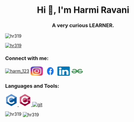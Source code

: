 <h1 align="center">Hi 👋, I'm Harmi Ravani</h1>
<h3 align="center">A very curious LEARNER.</h3>

<p align="left"> <img src="https://komarev.com/ghpvc/?username=hr319&label=Profile%20views&color=0e75b6&style=flat" alt="hr319" /> </p>

<p align="left"> <a href="https://github.com/ryo-ma/github-profile-trophy"><img src="https://github-profile-trophy.vercel.app/?username=hr319" alt="hr319" /></a> </p>

<h3 align="left">Connect with me:</h3>
<p align="left">
<a href="https://www.codechef.com/users/harm_123" target="blank"><img align="center" src="https://cdn.jsdelivr.net/npm/simple-icons@3.1.0/icons/codechef.svg" alt="harm_123" height="30" width="40" /></a>
<a href="https://www.instagram.com" target="blank"><img align="center" src="https://raw.githubusercontent.com/HR319/HR319/main/img/insta%20logo.jpg" height="30" width="40" /></a>
  <a href="https://www.facebook.com" target="blank"><img align="center" src="https://raw.githubusercontent.com/HR319/HR319/main/img/fb%20logo.png" height="30" width="40" /></a>
   <a href="https://www.linkedin.com" target="blank"><img align="center" src="https://raw.githubusercontent.com/HR319/HR319/main/img/linkedin%20logo.png" height="30" width="40" /></a>
<a href="https://auth.geeksforgeeks.org/user/harmiravani27" target="blank"><img align="center" src="https://raw.githubusercontent.com/HR319/HR319/main/img/gfg%202.png" alt="harmiravani27" height="30" width="40" /></a>
</p>

<h3 align="left">Languages and Tools:</h3>
<p align="left"> <a href="https://www.cprogramming.com/" target="_blank"> <img src="https://raw.githubusercontent.com/devicons/devicon/master/icons/c/c-original.svg" alt="c" width="40" height="40"/> </a> <a href="https://www.w3schools.com/cpp/" target="_blank"> <img src="https://raw.githubusercontent.com/devicons/devicon/master/icons/cplusplus/cplusplus-original.svg" alt="cplusplus" width="40" height="40"/> </a> <a href="https://git-scm.com/" target="_blank"> <img src="https://www.vectorlogo.zone/logos/git-scm/git-scm-icon.svg" alt="git" width="40" height="40"/> </a> </p>

<p><img align="left" src="https://github-readme-stats.vercel.app/api/top-langs?username=hr319&show_icons=true&locale=en&layout=compact" alt="hr319" /></p>

<p>&nbsp;<img align="center" src="https://github-readme-stats.vercel.app/api?username=hr319&show_icons=true&locale=en" alt="hr319" /></p>


